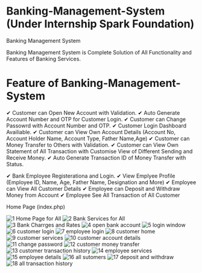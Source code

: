 
# Banking-Management-System (Under Internship Spark Foundation)
Banking Management System

Banking Management System is Complete Solution of All Functionality and Features of Banking Services.


# Feature of Banking-Management-System

✔ Customer can Open New Account with Validation.
✔ Auto Generate Account Number and OTP for Customer Login.
✔ Customer can Change Passowrd with Account Number and OTP.
✔ Customer Login Dashboard Availiable.
✔ Customer can View Own Account Details (Account No, Account Holder Name, Account Type, Father Name,Age)
✔ Customer can Money Transfer to Others with Validation.
✔ Customer can View Own Statement of All Transaction with Customise View of Different Sending and Receive Money.
✔ Auto Generate Transaction ID of Money Transfer with Status.


✔ Bank Employee Registerationa and Login.
✔ View Emplyee Profile (Employee ID, Name, Age, Father Name, Designation and More)
✔ Employee can View All Customer Details
✔ Employee can Deposit and Withdraw Money from Account
✔ Employee See All Transaction of All Customer



Home Page (index.php) 

![1 Home Page for All](https://user-images.githubusercontent.com/82401421/147265209-d1538385-7a17-4c9a-8bb3-d42cf9ef24c5.png)
![2 Bank Services for All](https://user-images.githubusercontent.com/82401421/147265257-a7a17124-fbca-4867-96f3-3cae159e9771.png)
![3  Bank Charrges and Rates](https://user-images.githubusercontent.com/82401421/147265288-7d5290e3-f3f4-43ff-ad56-2528aaf5dea6.png)
![4 open bank account](https://user-images.githubusercontent.com/82401421/147265318-47318a5d-686a-4af6-91e0-ce2203209612.png)
![5 login window](https://user-images.githubusercontent.com/82401421/147265325-3f9d051c-096b-4aa4-b24a-c7d8b8b23c09.png)
![6 customer login](https://user-images.githubusercontent.com/82401421/147265338-c5073946-ed75-4d49-bf2b-26e99182f603.png)
![7 employee login](https://user-images.githubusercontent.com/82401421/147265347-754d483d-a019-4bc0-9e93-33674a7768ad.png)
![8 customer  home](https://user-images.githubusercontent.com/82401421/147265368-0ddaa308-87d2-4cff-8265-0166bfbf8aaf.png)
![9 customer services](https://user-images.githubusercontent.com/82401421/147265443-0e60ef8b-dcbc-4c25-8bce-5c4ab34c43ca.png)
![10 customer account details](https://user-images.githubusercontent.com/82401421/147265465-91f66f95-8289-452d-9b39-efaa7793b6d6.png)
![11 change password](https://user-images.githubusercontent.com/82401421/147265530-c001dbd6-6eb2-4596-9881-86ff3a42454b.png)
![12 customer money transfer](https://user-images.githubusercontent.com/82401421/147265562-3edbd2eb-c0f2-41bd-953d-25fb22a06436.png)
![13 customer transaction history](https://user-images.githubusercontent.com/82401421/147265587-e86d9d70-0aee-4e10-a3f8-f3de2849ccb9.png)
![14 employee services](https://user-images.githubusercontent.com/82401421/147265603-84a1189e-3b37-41db-b934-b8778f2238a4.png)
![15 employee details](https://user-images.githubusercontent.com/82401421/147265629-6bdd1e81-ce8f-43d5-b3c6-250ad9472fcf.png)
![16 all sutomers](https://user-images.githubusercontent.com/82401421/147265858-be3b4c66-8094-4ec7-908d-9bb05d9cbe74.png)
![17 deposit and withdraw](https://user-images.githubusercontent.com/82401421/147265889-0319bab5-b4ce-4de7-b913-9f3744c8c21b.png)
![18 all transaction history](https://user-images.githubusercontent.com/82401421/147265895-2a78ceb4-a575-41b0-bee9-15e6da7fc789.png)
